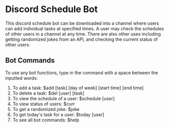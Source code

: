 # Discord Schedule Bot

This discord schedule bot can be downloaded into a channel where users can add individual tasks at specified times. A user may check the schedules of other users in a channel at any time. There are also other uses including getting randomized jokes from an API, and checking the current status of other users.

## Bot Commands
To use any bot functions, type in the command with a space between the inputted words:
1. To add a task: $add [task] [day of week] [start time] [end time]
2. To delete a task: $del [user] [task]
3. To view the schedule of a user: $schedule [user]
4. To view status of users: $curr
5. To get a randomized joke: $joke
6. To get today's task for a user: $today [user]
7. To see all bot commands: $help
